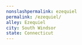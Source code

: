 ```yaml
---
﻿nonslashpermalink: ezequiel
permalink: /ezequiel/
alley: Ezequiel
city: South Windsor
state: Connecticut
---
```


